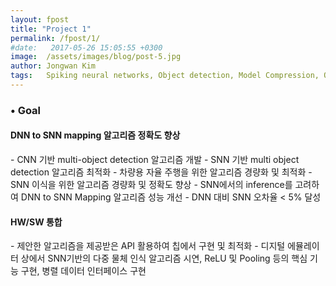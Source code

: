```yaml
---
layout: fpost
title: "Project 1"
permalink: /fpost/1/
#date:   2017-05-26 15:05:55 +0300
image:  /assets/images/blog/post-5.jpg
author: Jongwan Kim
tags:   Spiking neural networks, Object detection, Model Compression, Optimization
---
```


### • Goal
#### DNN to SNN mapping 알고리즘 정확도 향상
  \- CNN 기반 multi-object detection 알고리즘 개발
  \- SNN 기반 multi object detection 알고리즘 최적화
  \- 차량용 자율 주행을 위한 알고리즘 경량화 및 최적화
  \- SNN 이식을 위한 알고리즘 경량화 및 정확도 향상
  \- SNN에서의 inference를 고려하여 DNN to SNN Mapping 알고리즘 성능 개선
  \- DNN 대비 SNN 오차율 < 5% 달성


#### HW/SW 통합
  \- 제안한 알고리즘을 제공받은 API 활용하여 칩에서 구현 및 최적화
  \- 디지털 에뮬레이터 상에서 SNN기반의 다중 물체 인식 알고리즘 시연, ReLU 및 Pooling 등의 핵심 기능 구현, 병렬 데이터 인터페이스 구현